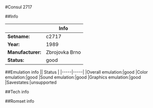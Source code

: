 #Consul 2717

##Info

||Info|
|-----|-----|
|**Setname:**|c2717
|**Year:**|1989
|**Manufacturer:**|Zbrojovka Brno
|**Status:**|good

##Emulation info
|| Status |
|-----|-----|
|Overall emulation:|good
|Color emulation:|good
|Sound emulation:|good
|Graphics emulation:|good
|Savestates:|unsupported

##Tech info

##Romset info

<!--- START OF EDITED COMMENT DO NOT TOUCH TEXT ABOVE-->
